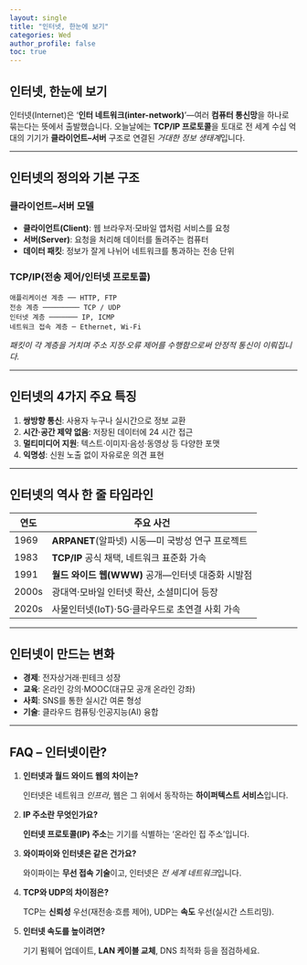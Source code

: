 ```yaml
---
layout: single
title: "인터넷, 한눈에 보기"
categories: Wed
author_profile: false
toc: true
---
```


## 인터넷, 한눈에 보기

인터넷(Internet)은 ‘**인터 네트워크(inter-network)**’—여러 **컴퓨터 통신망**을 하나로 묶는다는 뜻에서 출발했습니다. 오늘날에는 **TCP/IP 프로토콜**을 토대로 전 세계 수십 억 대의 기기가 **클라이언트–서버** 구조로 연결된 *거대한 정보 생태계*입니다.

------

## 인터넷의 정의와 기본 구조

### 클라이언트–서버 모델

- **클라이언트(Client)**: 웹 브라우저·모바일 앱처럼 서비스를 요청
- **서버(Server)**: 요청을 처리해 데이터를 돌려주는 컴퓨터
- **데이터 패킷**: 정보가 잘게 나뉘어 네트워크를 통과하는 전송 단위

### TCP/IP(전송 제어/인터넷 프로토콜)

```
애플리케이션 계층 ── HTTP, FTP
전송 계층 ───────── TCP / UDP
인터넷 계층 ─────── IP, ICMP
네트워크 접속 계층 ─ Ethernet, Wi-Fi
```

*패킷이 각 계층을 거치며 주소 지정·오류 제어를 수행함으로써 안정적 통신이 이뤄집니다.*

------

## 인터넷의 4가지 주요 특징

1. **쌍방향 통신**: 사용자 누구나 실시간으로 정보 교환
2. **시간·공간 제약 없음**: 저장된 데이터에 24 시간 접근
3. **멀티미디어 지원**: 텍스트·이미지·음성·동영상 등 다양한 포맷
4. **익명성**: 신원 노출 없이 자유로운 의견 표현

------

## 인터넷의 역사 한 줄 타임라인

| 연도  | 주요 사건                                         |
| ----- | ------------------------------------------------- |
| 1969  | **ARPANET**(알파넷) 시동—미 국방성 연구 프로젝트  |
| 1983  | **TCP/IP** 공식 채택, 네트워크 표준화 가속        |
| 1991  | **월드 와이드 웹(WWW)** 공개—인터넷 대중화 시발점 |
| 2000s | 광대역·모바일 인터넷 확산, 소셜미디어 등장        |
| 2020s | 사물인터넷(IoT)·5G·클라우드로 초연결 사회 가속    |

------

## 인터넷이 만드는 변화

- **경제**: 전자상거래·핀테크 성장
- **교육**: 온라인 강의·MOOC(대규모 공개 온라인 강좌)
- **사회**: SNS를 통한 실시간 여론 형성
- **기술**: 클라우드 컴퓨팅·인공지능(AI) 융합

------

## FAQ – 인터넷이란?

1. **인터넷과 월드 와이드 웹의 차이는?**

   인터넷은 네트워크 *인프라*, 웹은 그 위에서 동작하는 **하이퍼텍스트 서비스**입니다.

2. **IP 주소란 무엇인가요?**

   **인터넷 프로토콜(IP) 주소**는 기기를 식별하는 ‘온라인 집 주소’입니다.

3. **와이파이와 인터넷은 같은 건가요?**

   와이파이는 **무선 접속 기술**이고, 인터넷은 *전 세계 네트워크*입니다.

4. **TCP와 UDP의 차이점은?**

   TCP는 **신뢰성** 우선(재전송·흐름 제어), UDP는 **속도** 우선(실시간 스트리밍).

5. **인터넷 속도를 높이려면?**

   기기 펌웨어 업데이트, **LAN 케이블 교체**, DNS 최적화 등을 점검하세요.